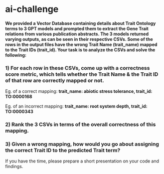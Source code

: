 # ai-challenge
#### We provided a Vector Database containing details about Trait Ontology terms to 3 GPT models and prompted them to extract the Gene Trait relations from various publication abstracts. The 3 models returned varying outputs, as can be seen in their respective CSVs. Some of the rows in the output files have the wrong Trait Name (trait_name) mapped to the Trait IDs (trait_id). Your task is to analyze the CSVs and solve the following:

### 1) For each row in these CSVs, come up with a correctness score metric, which tells whether the Trait Name & the Trait ID of that row are correctly mapped or not. 
Eg. of a correct mapping: 
**trait_name: abiotic stress tolerance, trait_id: TO:0000168**

Eg. of an incorrect mapping:
**trait_name: root system depth, trait_id: TO:0000343**

### 2) Rank the 3 CSVs in terms of the overall correctness of this mapping.

### 3) Given a wrong mapping, how would you go about assigning the correct Trait ID to the predicted Trait term?

If you have the time, please prepare a short presentation on your code and findings.
